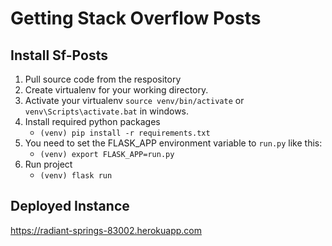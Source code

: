 # Getting Stack Overflow Posts

## Install Sf-Posts
1. Pull source code from the respository
2. Create virtualenv for your working directory.
3. Activate your virtualenv ``source venv/bin/activate`` or ``venv\Scripts\activate.bat`` in windows.
4. Install required python packages
   * ``(venv) pip install -r requirements.txt``
5. You need to set the FLASK_APP environment variable to ``run.py`` like this:
   * ``(venv) export FLASK_APP=run.py``
6. Run project
   * ``(venv) flask run``
   
## Deployed Instance
https://radiant-springs-83002.herokuapp.com
   
